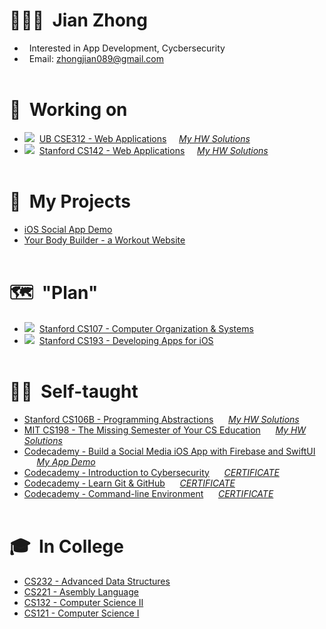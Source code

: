 # 🙋🏻‍♂️&nbsp;&nbsp;Jian Zhong
- &nbsp;&nbsp;Interested in App Development, Cycbersecurity
- &nbsp;&nbsp;Email: [zhongjian089@gmail.com](mailto:zhongjian089@gmail.com)
<br><br>

# 📍&nbsp;&nbsp;Working on
- ![](https://progress-bar.dev/70)&nbsp;&nbsp;[UB CSE312 - Web Applications](https://cse312.com)&nbsp;&nbsp;&nbsp;&nbsp; *[My HW Solutions](https://github.com/a2677331/CSE312-Web-Applications)*
- ![](https://progress-bar.dev/50)&nbsp;&nbsp;[Stanford CS142 - Web Applications](https://web.stanford.edu/class/cs142/index.html)&nbsp;&nbsp;&nbsp;&nbsp; *[My HW Solutions](https://github.com/a2677331/Stanford-CS142)*
<br><br>


# 📌&nbsp;&nbsp;My Projects
- [iOS Social App Demo](https://www.youtube.com/watch?v=Hj154rLK7hw&list=PLE-isvGZOtw-1nRsCVy_yjKNnOzew7zLr&index=10)
- [Your Body Builder - a Workout Website](https://a2677331.github.io/gym/index.html)
<br><br>


# 🗺&nbsp;&nbsp;"Plan"
- ![](https://progress-bar.dev/0)&nbsp;&nbsp;[Stanford CS107 - Computer Organization & Systems](https://cs.stanford.edu/degrees/undergrad/Requirements.shtml) 
- ![](https://progress-bar.dev/0)&nbsp;&nbsp;[Stanford CS193 - Developing Apps for iOS](https://cs193p.sites.stanford.edu)
<br><br>


# 🏴‍☠️&nbsp;&nbsp;Self-taught
- [Stanford CS106B - Programming Abstractions](https://web.stanford.edu/class/archive/cs/cs106b/cs106b.1192/)  &nbsp;&nbsp;&nbsp;&nbsp; *[My HW Solutions](https://github.com/a2677331/My-Solutions-Stanford-CS106B-HW)* 
- [MIT CS198 - The Missing Semester of Your CS Education](https://missing.csail.mit.edu)  &nbsp;&nbsp;&nbsp;&nbsp; *[My HW Solutions](https://github.com/a2677331/MIT-Missing-Semester-My-Solutions.git)* 
- [Codecademy - Build a Social Media iOS App with Firebase and SwiftUI](https://www.codecademy.com/learn/paths/build-a-social-media-ios-app-with-firebase-and-swiftui) &nbsp;&nbsp;&nbsp;&nbsp; *[My App Demo](https://www.youtube.com/watch?v=Hj154rLK7hw&t=25s)* 
- [Codecademy - Introduction to Cybersecurity](https://www.codecademy.com/learn/introduction-to-cybersecurity) &nbsp;&nbsp;&nbsp;&nbsp; *[CERTIFICATE](https://www.codecademy.com/profiles/jianZ5320566309/certificates/de0bd5c89521d004ce449a86b0ad3319)* 
- [Codecademy - Learn Git & GitHub](https://www.codecademy.com/learn/learn-git) &nbsp;&nbsp;&nbsp;&nbsp; *[CERTIFICATE](https://www.codecademy.com/profiles/jianZ5320566309/certificates/a8ab218d5950c29861635cc0bf12fd13)* 
- [Codecademy - Command-line Environment](https://www.codecademy.com/learn/learn-the-command-line) &nbsp;&nbsp;&nbsp;&nbsp; *[CERTIFICATE](https://www.codecademy.com/profiles/jianZ5320566309/certificates/c87ba0541f8be78bc2f4ba1128233f6f)*
<br><br>


# 🎓&nbsp;&nbsp;In College
- [CS232 - Advanced Data Structures](https://github.com/a2677331/My-Solutions-CS232-HW)
- [CS221 - Asembly Language](https://github.com/a2677331/My-Solutions-CS221-HW)
- [CS132 - Computer Science II](https://github.com/a2677331/My-Solutions-CS132-HW)
- [CS121 - Computer Science I](https://github.com/a2677331/My-Solutions-CS121-HW)
